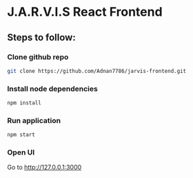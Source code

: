 # J.A.R.V.I.S React Frontend

## Steps to follow:

### Clone github repo

```bash
git clone https://github.com/Adnan7786/jarvis-frontend.git
```

### Install node dependencies

```bash
npm install
```

### Run application

```bash
npm start
```

### Open UI

Go to http://127.0.0.1:3000
